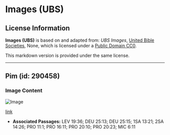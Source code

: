 # Images (UBS)

## License Information

**Images (UBS)** is based on and adapted from: _UBS Images_, [United Bible Societies](https://unitedbiblesocieties.org/), None, which is licensed under a [Public Domain CC0](https://creativecommons.org/public-domain/cc0/).

This markdown version is provided under the same license.



--------------------------------

## Pim (id: 290458)

### Image Content

![Image](https://cdn.aquifer.bible/aquifer-content/resources/Media/WEB-0716_pim.jpg)

[link](https://cdn.aquifer.bible/aquifer-content/resources/Media/WEB-0716_pim.jpg)

* **Associated Passages:** LEV 19:36; DEU 25:13; DEU 25:15; 1SA 13:21; 2SA 14:26; PRO 11:1; PRO 16:11; PRO 20:10; PRO 20:23; MIC 6:11

